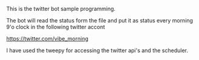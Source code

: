 This is the twitter bot sample programming.

The bot will read the status form the file and put it as status every morning 9'o clock  in the following twitter accont 

https://twitter.com/vibe_morning

I have used the tweepy for accessing the twitter api's and the scheduler.
